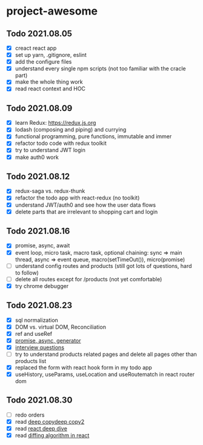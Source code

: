# project-awesome

## Todo 2021.08.05
- [X] creact react app
- [X] set up yarn, .gitignore, eslint
- [X] add the configure files
- [X] understand every single npm scripts (not too familiar with the cracle part)
- [X] make the whole thing work
- [X] read react context and HOC

## Todo 2021.08.09
- [X] learn Redux: https://redux.js.org
- [X] lodash (composing and piping) and currying
- [X] functional programming, pure functions, immutable and immer
- [X] refactor todo code with redux toolkit
- [X] try to understand JWT login 
- [X] make auth0 work

## Todo 2021.08.12
- [X] redux-saga vs. redux-thunk
- [X] refactor the todo app with react-redux (no toolkit)
- [X] understand JWT/auth0 and see how the user data flows
- [X] delete parts that are irrelevant to shopping cart and login

## Todo 2021.08.16
- [X] promise, async, await
- [X] event loop,  micro task, macro task, optional chaining: sync => main thread, async => event queue, macro(setTimeOut()), micro(promise)
- [ ] understand config routes and products (still got lots of questions, hard to follow)
- [ ] delete all routes except for /products (not yet comfortable)
- [X] try chrome debugger

## Todo 2021.08.23
- [X] sql normalization
- [X] DOM vs. virtual DOM, Reconciliation
- [x] ref and useRef
- [X] [promise, async, generator](https://juejin.cn/post/6844904096525189128#heading-16)
- [X] [interview questions](https://www.fatalerrors.org/a/several-interview-questions-on-javascript-execution-mechanism.html)
- [ ] try to understand products related pages and delete all pages other than products list
- [X] replaced the form with react hook form in my todo app
- [X] useHistory, useParams, useLocation and useRoutematch in react router dom

## Todo 2021.08.30
- [ ] redo orders
- [X] read [deep copy](https://javascript.plainenglish.io/how-to-deep-copy-objects-and-arrays-in-javascript-7c911359b089)[deep copy2](https://medium.com/@manjuladube/understanding-deep-and-shallow-copy-in-javascript-13438bad941c)
- [X] read [react deep dive](https://juejin.cn/post/6844903824683958286)
- [X] read [diffing algorithm in react](https://zhuanlan.zhihu.com/p/20346379)

